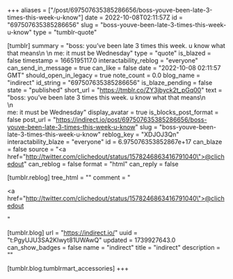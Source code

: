 +++
aliases = ["/post/697507635385286656/boss-youve-been-late-3-times-this-week-u-know"]
date = 2022-10-08T02:11:57Z
id = "697507635385286656"
slug = "boss-youve-been-late-3-times-this-week-u-know"
type = "tumblr-quote"

[tumblr]
summary = "boss: you’ve been late 3 times this week. u know what that means\n \n me: it must be Wednesday"
type = "quote"
is_blazed = false
timestamp = 1665195117.0
interactability_reblog = "everyone"
can_send_in_message = true
can_like = false
date = "2022-10-08 02:11:57 GMT"
should_open_in_legacy = true
note_count = 0.0
blog_name = "indirect"
id_string = "697507635385286656"
is_blaze_pending = false
state = "published"
short_url = "https://tmblr.co/ZY3jbyck2t_pGq00"
text = "boss: you’ve been late 3 times this week. u know what that means\n<br/>\n<br/>me: it must be Wednesday"
display_avatar = true
is_blocks_post_format = false
post_url = "https://indirect.io/post/697507635385286656/boss-youve-been-late-3-times-this-week-u-know"
slug = "boss-youve-been-late-3-times-this-week-u-know"
reblog_key = "XDJOJ3Qn"
interactability_blaze = "everyone"
id = 6.975076353852867e+17
can_blaze = false
source = "<a href=\"http://twitter.com/clichedout/status/1578246863416791040\">@clichedout</a>"
can_reblog = false
format = "html"
can_reply = false

[tumblr.reblog]
tree_html = ""
comment = "<p><a href=\"http://twitter.com/clichedout/status/1578246863416791040\">@clichedout</a></p>"

[tumblr.blog]
url = "https://indirect.io/"
uuid = "t:PgyUJU3SA2Klwyt81UWAwQ"
updated = 1739927643.0
can_show_badges = false
name = "indirect"
title = "indirect"
description = ""

[tumblr.blog.tumblrmart_accessories]
+++
